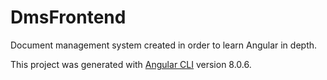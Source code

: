 # DmsFrontend

Document management system created in order to learn Angular in depth.

This project was generated with [Angular CLI](https://github.com/angular/angular-cli) version 8.0.6.
